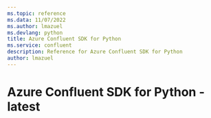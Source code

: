 ```yaml
---
ms.topic: reference
ms.data: 11/07/2022
ms.author: lmazuel
ms.devlang: python
title: Azure Confluent SDK for Python
ms.service: confluent
description: Reference for Azure Confluent SDK for Python
author: lmazuel
---
```

# Azure Confluent SDK for Python - latest